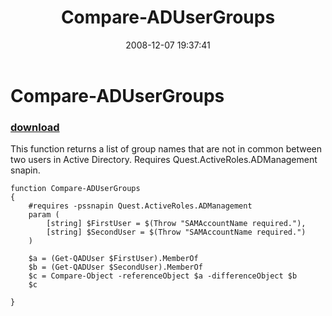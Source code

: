 ﻿---
pid:            719
parent:         0
children:       
poster:         Stahler
title:          Compare-ADUserGroups
date:           2008-12-07 19:37:41
description:    This function returns a list of group names that are not in common between two users in Active Directory.  Requires Quest.ActiveRoles.ADManagement snapin.	
format:         posh
---

# Compare-ADUserGroups

### [download](719.ps1)  

This function returns a list of group names that are not in common between two users in Active Directory.  Requires Quest.ActiveRoles.ADManagement snapin.	

```posh
function Compare-ADUserGroups
{
	#requires -pssnapin Quest.ActiveRoles.ADManagement
	param (
		[string] $FirstUser = $(Throw "SAMAccountName required."),
		[string] $SecondUser = $(Throw "SAMAccountName required.")
	)

	$a = (Get-QADUser $FirstUser).MemberOf
	$b = (Get-QADUser $SecondUser).MemberOf
	$c = Compare-Object -referenceObject $a -differenceObject $b
	$c
	
}
```
